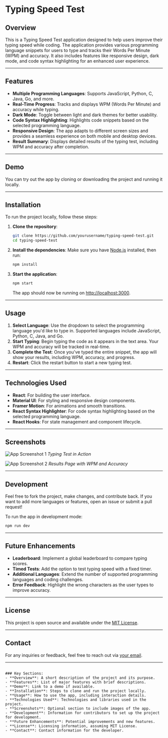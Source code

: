 # Typing Speed Test

## Overview

This is a Typing Speed Test application designed to help users improve their typing speed while coding. The application provides various programming language snippets for users to type and tracks their Words Per Minute (WPM) and accuracy. It also includes features like responsive design, dark mode, and code syntax highlighting for an enhanced user experience.

---

## Features

- **Multiple Programming Languages**: Supports JavaScript, Python, C, Java, Go, and more.
- **Real-Time Progress**: Tracks and displays WPM (Words Per Minute) and accuracy while typing.
- **Dark Mode**: Toggle between light and dark themes for better usability.
- **Code Syntax Highlighting**: Highlights code snippets based on the selected programming language.
- **Responsive Design**: The app adapts to different screen sizes and provides a seamless experience on both mobile and desktop devices.
- **Result Summary**: Displays detailed results of the typing test, including WPM and accuracy after completion.

---

## Demo

You can try out the app by cloning or downloading the project and running it locally.

---

## Installation

To run the project locally, follow these steps:

1. **Clone the repository**:
   ```bash
   git clone https://github.com/yourusername/typing-speed-test.git
   cd typing-speed-test
   ```

2. **Install the dependencies**:
   Make sure you have [Node.js](https://nodejs.org/) installed, then run:
   ```bash
   npm install
   ```

3. **Start the application**:
   ```bash
   npm start
   ```

   The app should now be running on [http://localhost:3000](http://localhost:3000).

---

## Usage

1. **Select Language**: Use the dropdown to select the programming language you'd like to type in. Supported languages include JavaScript, Python, C, Java, and Go.
2. **Start Typing**: Begin typing the code as it appears in the text area. Your WPM and accuracy will be tracked in real-time.
3. **Complete the Test**: Once you've typed the entire snippet, the app will show your results, including WPM, accuracy, and progress.
4. **Restart**: Click the restart button to start a new typing test.

---

## Technologies Used

- **React**: For building the user interface.
- **Material UI**: For styling and responsive design components.
- **Framer Motion**: For animations and smooth transitions.
- **React Syntax Highlighter**: For code syntax highlighting based on the selected programming language.
- **React Hooks**: For state management and component lifecycle.

---

## Screenshots

![App Screenshot 1](./screenshots/screenshot1.png)
*Typing Test in Action*

![App Screenshot 2](./screenshots/screenshot2.png)
*Results Page with WPM and Accuracy*

---

## Development

Feel free to fork the project, make changes, and contribute back. If you want to add more languages or features, open an issue or submit a pull request!

To run the app in development mode:

```bash
npm run dev
```

---

## Future Enhancements

- **Leaderboard**: Implement a global leaderboard to compare typing scores.
- **Timed Tests**: Add the option to test typing speed with a fixed timer.
- **Additional Languages**: Extend the number of supported programming languages and coding challenges.
- **Error Feedback**: Highlight the wrong characters as the user types to improve accuracy.

---

## License

This project is open source and available under the [MIT License](LICENSE).

---

## Contact

For any inquiries or feedback, feel free to reach out via [your email](mailto:youremail@example.com).

---
```

### Key Sections:
- **Overview**: A short description of the project and its purpose.
- **Features**: List of major features with brief descriptions.
- **Demo**: Link to a demo if available.
- **Installation**: Steps to clone and run the project locally.
- **Usage**: How to use the app, including interaction details.
- **Technologies Used**: Technologies and libraries used in the project.
- **Screenshots**: Optional section to include images of the app.
- **Development**: Information for contributors to set up the project for development.
- **Future Enhancements**: Potential improvements and new features.
- **License**: Licensing information, assuming MIT License.
- **Contact**: Contact information for the developer.
